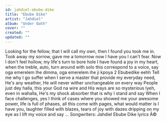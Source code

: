 ```yaml
---
id: jahdiel-ebube-dike
title: "Ebube Dike"
artist: "Jahdiel"
album: "Under Oath"
cover: ""
created: ""
updated: ""
---
```


Looking for the fellow,
that I will call my own, then I found you took me in.
Took away my sorrow, gave me a tomorrow now I have you I can't fear.
Now I don't feel hollow,
my life's turn to bore hole I have found a joy in my heart,
when the treble, auto,
turn around with solo this correspond to a voice, say
oga emerelem Ihe dimma, oga emerelem ihe ji kpoya 2
Ebubedike eehh
Tell me why I go suffer when I serve
a master that provide my everyday need,
He's any weather, He will never wither unchangeable on every way
People just dey halla,
this your God na wire and His ways are so mysterious
Iyeh, even in wahalla,
He's my shock absorber that is why I stand and say
When I face challenges,
yes I think of cases where you showed me your awesome power,
life is full of phases, all this come with pages,
what would matter is I have you, laughter filled with blazes,
tears of joy with dazes dripping on
my eye as I lift my voice and say ...
Songwriters: Jahdiel
Ebube Dike lyrics Â©